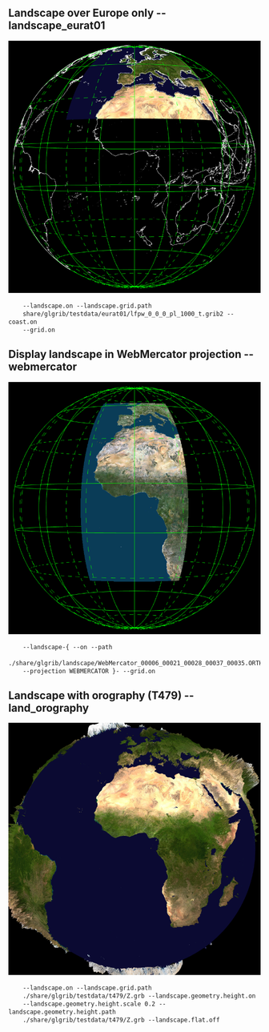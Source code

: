 ## Landscape over Europe only -- landscape_eurat01
![](samples/landscape_eurat01/TEST_0000.png)

```
    --landscape.on --landscape.grid.path 
    share/glgrib/testdata/eurat01/lfpw_0_0_0_pl_1000_t.grib2 --coast.on 
    --grid.on 
```
## Display landscape in WebMercator projection -- webmercator
![](samples/webmercator/TEST_0000.png)

```
    --landscape-{ --on --path 
    ./share/glgrib/landscape/WebMercator_00006_00021_00028_00037_00035.ORTHOIMAGERY.ORTHOPHOTOS.png 
    --projection WEBMERCATOR }- --grid.on 
```
## Landscape with orography (T479) -- land_orography
![](samples/land_orography/TEST_0000.png)

```
    --landscape.on --landscape.grid.path 
    ./share/glgrib/testdata/t479/Z.grb --landscape.geometry.height.on 
    --landscape.geometry.height.scale 0.2 --landscape.geometry.height.path 
    ./share/glgrib/testdata/t479/Z.grb --landscape.flat.off 
```
